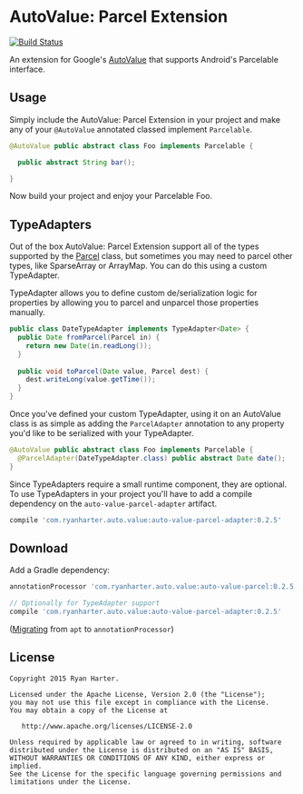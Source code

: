 # AutoValue: Parcel Extension

[![Build Status](https://travis-ci.org/rharter/auto-value-parcel.svg?branch=master)](https://travis-ci.org/rharter/auto-value-parcel)

An extension for Google's [AutoValue](https://github.com/google/auto) that supports Android's 
Parcelable interface.

## Usage

Simply include the AutoValue: Parcel Extension in your project and make any of your `@AutoValue` 
annotated classed implement `Parcelable`.

```java
@AutoValue public abstract class Foo implements Parcelable {

  public abstract String bar();

}
```

Now build your project and enjoy your Parcelable Foo.

## TypeAdapters

Out of the box AutoValue: Parcel Extension support all of the types supported by the 
[Parcel](https://developer.android.com/reference/android/os/Parcel.html) class, but sometimes you
may need to parcel other types, like SparseArray or ArrayMap.  You can do this using a custom TypeAdapter.

TypeAdapter allows you to define custom de/serialization logic for properties by allowing you to
parcel and unparcel those properties manually.

```java
public class DateTypeAdapter implements TypeAdapter<Date> {
  public Date fromParcel(Parcel in) {
    return new Date(in.readLong());
  }
  
  public void toParcel(Date value, Parcel dest) {
    dest.writeLong(value.getTime());
  }
}
```

Once you've defined your custom TypeAdapter, using it on an AutoValue class is as simple as adding
the `ParcelAdapter` annotation to any property you'd like to be serialized with your TypeAdapter.

```java
@AutoValue public abstract class Foo implements Parcelable {
  @ParcelAdapter(DateTypeAdapter.class) public abstract Date date();
}
```

Since TypeAdapters require a small runtime component, they are optional.  To use TypeAdapters in 
your project you'll have to add a compile dependency on the `auto-value-parcel-adapter` artifact.

```groovy
compile 'com.ryanharter.auto.value:auto-value-parcel-adapter:0.2.5'
```

## Download

Add a Gradle dependency:

```groovy
annotationProcessor 'com.ryanharter.auto.value:auto-value-parcel:0.2.5'

// Optionally for TypeAdapter support
compile 'com.ryanharter.auto.value:auto-value-parcel-adapter:0.2.5'
```

([Migrating](https://bitbucket.org/hvisser/android-apt/wiki/Migration) from `apt` to `annotationProcessor`)

## License

```
Copyright 2015 Ryan Harter.

Licensed under the Apache License, Version 2.0 (the "License");
you may not use this file except in compliance with the License.
You may obtain a copy of the License at

   http://www.apache.org/licenses/LICENSE-2.0

Unless required by applicable law or agreed to in writing, software
distributed under the License is distributed on an "AS IS" BASIS,
WITHOUT WARRANTIES OR CONDITIONS OF ANY KIND, either express or implied.
See the License for the specific language governing permissions and
limitations under the License.
```
